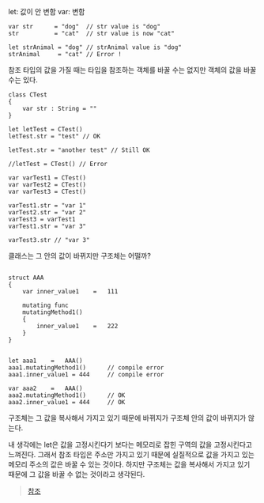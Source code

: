 let: 값이 안 변함
var: 변함

```
var str      = "dog"  // str value is "dog"
str          = "cat"  // str value is now "cat"

let strAnimal = "dog" // strAnimal value is "dog"
strAnimal     = "cat" // Error !
```

참조 타입의 값을 가질 때는 타입을 참조하는 객체를 바꿀 수는 없지만 객체의 값을 바꿀 수는 있다.

```
class CTest
{
    var str : String = ""
}

let letTest = CTest()
letTest.str = "test" // OK

letTest.str = "another test" // Still OK

//letTest = CTest() // Error

var varTest1 = CTest()
var varTest2 = CTest()
var varTest3 = CTest()

varTest1.str = "var 1"
varTest2.str = "var 2"
varTest3 = varTest1
varTest1.str = "var 3"

varTest3.str // "var 3"
```

클래스는 그 안의 값이 바뀌지만 구조체는 어떨까?

```

struct AAA
{
    var inner_value1    =   111

    mutating func
    mutatingMethod1()
    {
        inner_value1    =   222
    }
}


let aaa1    =   AAA()
aaa1.mutatingMethod1()      // compile error
aaa1.inner_value1 = 444     // compile error

var aaa2    =   AAA()
aaa2.mutatingMethod1()      // OK
aaa2.inner_value1 = 444     // OK
```

구조체는 그 값을 복사해서 가지고 있기 때문에 바뀌지가 구조체 안의 값이 바뀌지가 않는다.

내 생각에는 let은 값을 고정시킨다기 보다는 메모리로 잡힌 구역의 값을 고정시킨다고 느껴진다.
그래서 참조 타입은 주소만 가지고 있기 때문에 실질적으로 값을 가지고 있는 메모리 주소의 값은 바꿀 수 있는 것이다.
하지만 구조체는 값을 복사해서 가지고 있기 때문에 그 값을 바꿀 수 없는 것이라고 생각된다.

> [참조](http://code.i-harness.com/ko/q/16e3e2c)
